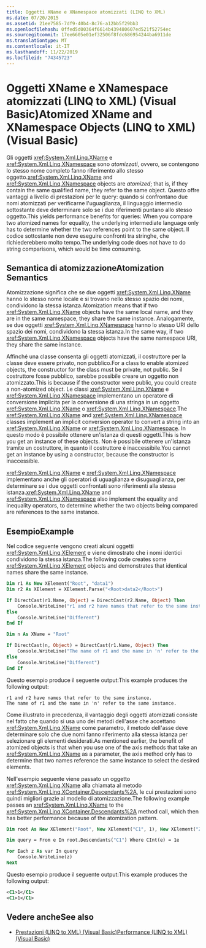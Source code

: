 ```yaml
---
title: Oggetti XName e XNamespace atomizzati (LINQ to XML)
ms.date: 07/20/2015
ms.assetid: 21ee7585-7df9-40b4-8c76-a12bb5f29bb3
ms.openlocfilehash: 0ffed5d00364f6614b439480607ed521f52754ec
ms.sourcegitcommit: 17ee6605e01ef32506f8fdc686954244ba6911de
ms.translationtype: MT
ms.contentlocale: it-IT
ms.lasthandoff: 11/22/2019
ms.locfileid: "74345723"
---
```

# <a name="atomized-xname-and-xnamespace-objects-linq-to-xml-visual-basic"></a><span data-ttu-id="66b59-102">Oggetti XName e XNamespace atomizzati (LINQ to XML) (Visual Basic)</span><span class="sxs-lookup"><span data-stu-id="66b59-102">Atomized XName and XNamespace Objects (LINQ to XML) (Visual Basic)</span></span>

<span data-ttu-id="66b59-103">Gli oggetti <xref:System.Xml.Linq.XName> e <xref:System.Xml.Linq.XNamespace> sono *atomizzati*, ovvero, se contengono lo stesso nome completo fanno riferimento allo stesso oggetto.</span><span class="sxs-lookup"><span data-stu-id="66b59-103"><xref:System.Xml.Linq.XName> and <xref:System.Xml.Linq.XNamespace> objects are *atomized*; that is, if they contain the same qualified name, they refer to the same object.</span></span> <span data-ttu-id="66b59-104">Questo offre vantaggi a livello di prestazioni per le query: quando si confrontano due nomi atomizzati per verificarne l'uguaglianza, il linguaggio intermedio sottostante deve determinare solo se i due riferimenti puntano allo stesso oggetto.</span><span class="sxs-lookup"><span data-stu-id="66b59-104">This yields performance benefits for queries: When you compare two atomized names for equality, the underlying intermediate language only has to determine whether the two references point to the same object.</span></span> <span data-ttu-id="66b59-105">Il codice sottostante non deve eseguire confronti tra stringhe, che richiederebbero molto tempo.</span><span class="sxs-lookup"><span data-stu-id="66b59-105">The underlying code does not have to do string comparisons, which would be time consuming.</span></span>

## <a name="atomization-semantics"></a><span data-ttu-id="66b59-106">Semantica di atomizzazione</span><span class="sxs-lookup"><span data-stu-id="66b59-106">Atomization Semantics</span></span>

<span data-ttu-id="66b59-107">Atomizzazione significa che se due oggetti <xref:System.Xml.Linq.XName> hanno lo stesso nome locale e si trovano nello stesso spazio dei nomi, condividono la stessa istanza.</span><span class="sxs-lookup"><span data-stu-id="66b59-107">Atomization means that if two <xref:System.Xml.Linq.XName> objects have the same local name, and they are in the same namespace, they share the same instance.</span></span> <span data-ttu-id="66b59-108">Analogamente, se due oggetti <xref:System.Xml.Linq.XNamespace> hanno lo stesso URI dello spazio dei nomi, condividono la stessa istanza.</span><span class="sxs-lookup"><span data-stu-id="66b59-108">In the same way, if two <xref:System.Xml.Linq.XNamespace> objects have the same namespace URI, they share the same instance.</span></span>

<span data-ttu-id="66b59-109">Affinché una classe consenta gli oggetti atomizzati, il costruttore per la classe deve essere privato, non pubblico.</span><span class="sxs-lookup"><span data-stu-id="66b59-109">For a class to enable atomized objects, the constructor for the class must be private, not public.</span></span> <span data-ttu-id="66b59-110">Se il costruttore fosse pubblico, sarebbe possibile creare un oggetto non atomizzato.</span><span class="sxs-lookup"><span data-stu-id="66b59-110">This is because if the constructor were public, you could create a non-atomized object.</span></span> <span data-ttu-id="66b59-111">Le classi <xref:System.Xml.Linq.XName> e <xref:System.Xml.Linq.XNamespace> implementano un operatore di conversione implicita per la conversione di una stringa in un oggetto <xref:System.Xml.Linq.XName> o <xref:System.Xml.Linq.XNamespace>.</span><span class="sxs-lookup"><span data-stu-id="66b59-111">The <xref:System.Xml.Linq.XName> and <xref:System.Xml.Linq.XNamespace> classes implement an implicit conversion operator to convert a string into an <xref:System.Xml.Linq.XName> or <xref:System.Xml.Linq.XNamespace>.</span></span> <span data-ttu-id="66b59-112">In questo modo è possibile ottenere un'istanza di questi oggetti.</span><span class="sxs-lookup"><span data-stu-id="66b59-112">This is how you get an instance of these objects.</span></span> <span data-ttu-id="66b59-113">Non è possibile ottenere un'istanza tramite un costruttore, in quanto il costruttore è inaccessibile.</span><span class="sxs-lookup"><span data-stu-id="66b59-113">You cannot get an instance by using a constructor, because the constructor is inaccessible.</span></span>

<span data-ttu-id="66b59-114"><xref:System.Xml.Linq.XName> e <xref:System.Xml.Linq.XNamespace> implementano anche gli operatori di uguaglianza e disuguaglianza, per determinare se i due oggetti confrontati sono riferimenti alla stessa istanza.</span><span class="sxs-lookup"><span data-stu-id="66b59-114"><xref:System.Xml.Linq.XName> and <xref:System.Xml.Linq.XNamespace> also implement the equality and inequality operators, to determine whether the two objects being compared are references to the same instance.</span></span>

## <a name="example"></a><span data-ttu-id="66b59-115">Esempio</span><span class="sxs-lookup"><span data-stu-id="66b59-115">Example</span></span>

<span data-ttu-id="66b59-116">Nel codice seguente vengono creati alcuni oggetti <xref:System.Xml.Linq.XElement> e viene dimostrato che i nomi identici condividono la stessa istanza.</span><span class="sxs-lookup"><span data-stu-id="66b59-116">The following code creates some <xref:System.Xml.Linq.XElement> objects and demonstrates that identical names share the same instance.</span></span>

```vb
Dim r1 As New XElement("Root", "data1")
Dim r2 As XElement = XElement.Parse("<Root>data2</Root>")

If DirectCast(r1.Name, Object) = DirectCast(r2.Name, Object) Then
    Console.WriteLine("r1 and r2 have names that refer to the same instance.")
Else
    Console.WriteLine("Different")
End If

Dim n As XName = "Root"

If DirectCast(n, Object) = DirectCast(r1.Name, Object) Then
    Console.WriteLine("The name of r1 and the name in 'n' refer to the same instance.")
Else
    Console.WriteLine("Different")
End If
```

<span data-ttu-id="66b59-117">Questo esempio produce il seguente output:</span><span class="sxs-lookup"><span data-stu-id="66b59-117">This example produces the following output:</span></span>

```console
r1 and r2 have names that refer to the same instance.
The name of r1 and the name in 'n' refer to the same instance.
```

<span data-ttu-id="66b59-118">Come illustrato in precedenza, il vantaggio degli oggetti atomizzati consiste nel fatto che quando si usa uno dei metodi dell'asse che accettano <xref:System.Xml.Linq.XName> come parametro, il metodo dell'asse deve determinare solo che due nomi fanno riferimento alla stessa istanza per selezionare gli elementi desiderati.</span><span class="sxs-lookup"><span data-stu-id="66b59-118">As mentioned earlier, the benefit of atomized objects is that when you use one of the axis methods that take an <xref:System.Xml.Linq.XName> as a parameter, the axis method only has to determine that two names reference the same instance to select the desired elements.</span></span>

<span data-ttu-id="66b59-119">Nell'esempio seguente viene passato un oggetto <xref:System.Xml.Linq.XName> alla chiamata al metodo <xref:System.Xml.Linq.XContainer.Descendants%2A>, le cui prestazioni sono quindi migliori grazie al modello di atomizzazione.</span><span class="sxs-lookup"><span data-stu-id="66b59-119">The following example passes an <xref:System.Xml.Linq.XName> to the <xref:System.Xml.Linq.XContainer.Descendants%2A> method call, which then has better performance because of the atomization pattern.</span></span>

```vb
Dim root As New XElement("Root", New XElement("C1", 1), New XElement("Z1", New XElement("C1", 2), New XElement("C1", 1)))

Dim query = From e In root.Descendants("C1") Where CInt(e) = 1e

For Each z As var In query
    Console.WriteLine(z)
Next
```

<span data-ttu-id="66b59-120">Questo esempio produce il seguente output:</span><span class="sxs-lookup"><span data-stu-id="66b59-120">This example produces the following output:</span></span>

```xml
<C1>1</C1>
<C1>1</C1>
```

## <a name="see-also"></a><span data-ttu-id="66b59-121">Vedere anche</span><span class="sxs-lookup"><span data-stu-id="66b59-121">See also</span></span>

- [<span data-ttu-id="66b59-122">Prestazioni (LINQ to XML) (Visual Basic)</span><span class="sxs-lookup"><span data-stu-id="66b59-122">Performance (LINQ to XML) (Visual Basic)</span></span>](../../../../visual-basic/programming-guide/concepts/linq/performance-linq-to-xml.md)
